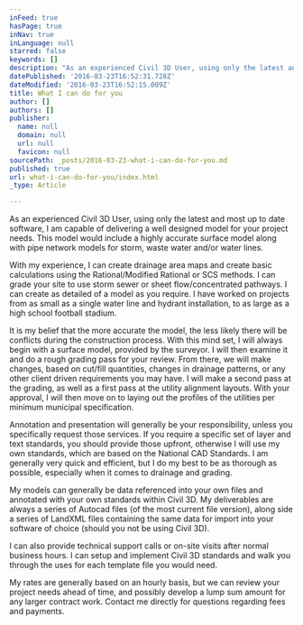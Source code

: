 ```yaml
---
inFeed: true
hasPage: true
inNav: true
inLanguage: null
starred: false
keywords: []
description: "As an experienced Civil 3D User, using only the latest and most up to date software, I am capable of delivering a well designed model for your project needs. This model would include a highly accurate surface model along with pipe network models for storm, waste water and/or water lines.\_"
datePublished: '2016-03-23T16:52:31.728Z'
dateModified: '2016-03-23T16:52:15.009Z'
title: What I can do for you
author: []
authors: []
publisher:
  name: null
  domain: null
  url: null
  favicon: null
sourcePath: _posts/2016-03-23-what-i-can-do-for-you.md
published: true
url: what-i-can-do-for-you/index.html
_type: Article

---
```

As an experienced Civil 3D User, using only the latest and most up to date software, I am capable of delivering a well designed model for your project needs. This model would include a highly accurate surface model along with pipe network models for storm, waste water and/or water lines. 

With my experience, I can create drainage area maps and create basic calculations using the Rational/Modified Rational or SCS methods. I can grade your site to use storm sewer or sheet flow/concentrated pathways. I can create as detailed of a model as you require. I have worked on projects from as small as a single water line and hydrant installation, to as large as a high school football stadium.

It is my belief that the more accurate the model, the less likely there will be conflicts during the construction process. With this mind set, I will always begin with a surface model, provided by the surveyor. I will then examine it and do a rough grading pass for your review. From there, we will make changes, based on cut/fill quantities, changes in drainage patterns, or any other client driven requirements you may have. I will make a second pass at the grading, as well as a first pass at the utility alignment layouts. With your approval, I will then move on to laying out the profiles of the utilities per minimum municipal specification. 

Annotation and presentation will generally be your responsibility, unless you specifically request those services. If you require a specific set of layer and text standards, you should provide those upfront, otherwise I will use my own standards, which are based on the National CAD Standards. I am generally very quick and efficient, but I do my best to be as thorough as possible, especially when it comes to drainage and grading. 

My models can generally be data referenced into your own files and annotated with your own standards within Civil 3D. My deliverables are always a series of Autocad files (of the most current file version), along side a series of LandXML files containing the same data for import into your software of choice (should you not be using Civil 3D).

I can also provide technical support calls or on-site visits after normal business hours. I can setup and implement Civil 3D standards and walk you through the uses for each template file you would need.

My rates are generally based on an hourly basis, but we can review your project needs ahead of time, and possibly develop a lump sum amount for any larger contract work. Contact me directly for questions regarding fees and payments.